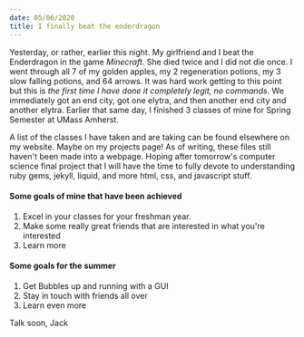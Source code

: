 ```yaml
---
date: 05/06/2020
title: I finally beat the enderdragon
---
```


Yesterday, or rather, earlier this night. My girlfriend and I beat the Enderdragon in the game *Minecraft*. She died twice and I did not die once. I went through all 7 of my golden apples, my 2 regeneration potions, my 3 slow falling potions, and 64 arrows. It was hard work getting to this point but this is *the first time I have done it completely legit, no commands*. We immediately got an end city, got one elytra, and then another end city and another elytra. Earlier that same day, I finished 3 classes of mine for Spring Semester at UMass Amherst.

A list of the classes I have taken and are taking can be found elsewhere on my website. Maybe on my projects page!
As of writing, these files still haven't been made into a webpage. Hoping after tomorrow's computer science final project that I will have the time to fully devote to understanding ruby gems, jekyll, liquid, and more html, css, and javascript stuff.

#### Some goals of mine that have been achieved
1. Excel in your classes for your freshman year.
2. Make some really great friends that are interested in what you're interested
3. Learn more

#### Some goals for the summer
1. Get Bubbles up and running with a GUI
2. Stay in touch with friends all over
3. Learn even more

Talk soon,
Jack
